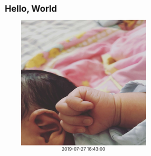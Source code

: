 # Hello, World

<div align=center><img width=400 height=400 src="/images/paopao.jpeg" /></div>

<div align=center>2019-07-27 16:43:00</div>

